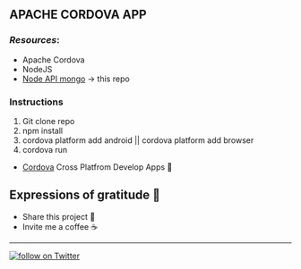 ## APACHE CORDOVA APP



### _Resources_:
* Apache Cordova
* NodeJS
* [Node API mongo](https://github.com/kevingo710/node-apifav-mongo)  -> this repo


### Instructions

1. Git clone repo
2. npm install
3. cordova platform add android || cordova platform add browser
4. cordova run <platform>


* [Cordova](https://cordova.apache.org/) Cross Platfrom Develop Apps 🦘


## Expressions of gratitude 🎁

* Share this project 📢
* Invite me a coffee ☕  




---


<p>
    <a href="https://twitter.com/intent/follow?screen_name=kevingrac7">
    <img src="https://img.shields.io/twitter/follow/kevingrac7?style=social"
    alt="follow on Twitter">
    </a>
<p>

